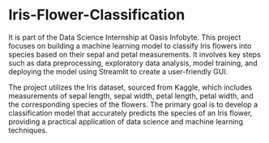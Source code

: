 # Iris-Flower-Classification
It is part of the Data Science Internship at Oasis Infobyte. This project focuses on building a machine learning model to classify Iris flowers into species based on their sepal and petal measurements. It involves key steps such as data preprocessing, exploratory data analysis, model training, and deploying the model using Streamlit to create a user-friendly GUI. 

The project utilizes the Iris dataset, sourced from Kaggle, which includes measurements of sepal length, sepal width, petal length, petal width, and the corresponding species of the flowers. The primary goal is to develop a classification model that accurately predicts the species of an Iris flower, providing a practical application of data science and machine learning techniques.
